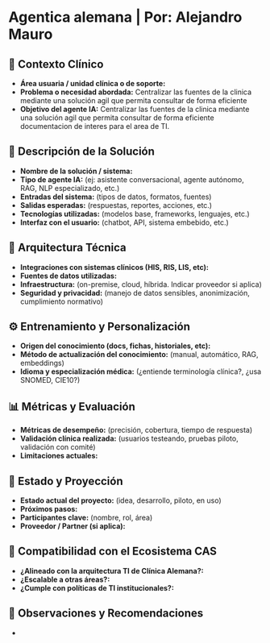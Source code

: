 # Agentica alemana | Por: Alejandro Mauro

## 🏥 Contexto Clínico
- **Área usuaria / unidad clínica o de soporte:** 
- **Problema o necesidad abordada:** Centralizar las fuentes de la clinica mediante una solución agil que permita consultar de forma eficiente
- **Objetivo del agente IA:** Centralizar las fuentes de la clinica mediante una solución agil que permita consultar de forma eficiente documentacion de interes para el area de TI.

## 🤖 Descripción de la Solución
- **Nombre de la solución / sistema:** 
- **Tipo de agente IA:** (ej: asistente conversacional, agente autónomo, RAG, NLP especializado, etc.)
- **Entradas del sistema:** (tipos de datos, formatos, fuentes)
- **Salidas esperadas:** (respuestas, reportes, acciones, etc.)
- **Tecnologías utilizadas:** (modelos base, frameworks, lenguajes, etc.)
- **Interfaz con el usuario:** (chatbot, API, sistema embebido, etc.)

## 🧱 Arquitectura Técnica
- **Integraciones con sistemas clínicos (HIS, RIS, LIS, etc):**
- **Fuentes de datos utilizadas:** 
- **Infraestructura:** (on-premise, cloud, híbrida. Indicar proveedor si aplica)
- **Seguridad y privacidad:** (manejo de datos sensibles, anonimización, cumplimiento normativo)

## ⚙️ Entrenamiento y Personalización
- **Origen del conocimiento (docs, fichas, historiales, etc):**
- **Método de actualización del conocimiento:** (manual, automático, RAG, embeddings)
- **Idioma y especialización médica:** (¿entiende terminología clínica?, ¿usa SNOMED, CIE10?)

## 📊 Métricas y Evaluación
- **Métricas de desempeño:** (precisión, cobertura, tiempo de respuesta)
- **Validación clínica realizada:** (usuarios testeando, pruebas piloto, validación con comité)
- **Limitaciones actuales:**

## 📅 Estado y Proyección
- **Estado actual del proyecto:** (idea, desarrollo, piloto, en uso)
- **Próximos pasos:**
- **Participantes clave:** (nombre, rol, área)
- **Proveedor / Partner (si aplica):** 

## 🧩 Compatibilidad con el Ecosistema CAS
- **¿Alineado con la arquitectura TI de Clínica Alemana?:**
- **¿Escalable a otras áreas?:**
- **¿Cumple con políticas de TI institucionales?:**

## 📝 Observaciones y Recomendaciones
- 
